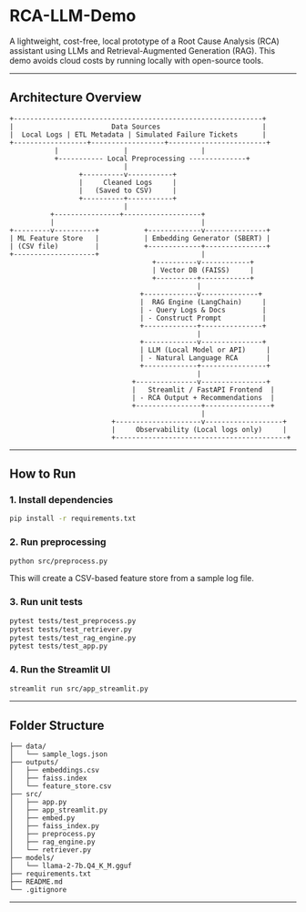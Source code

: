 # RCA-LLM-Demo

A lightweight, cost-free, local prototype of a Root Cause Analysis (RCA) assistant using LLMs and Retrieval-Augmented Generation (RAG). This demo avoids cloud costs by running locally with open-source tools.

---

## Architecture Overview

```ascii
+-------------------------------------------------------------+
|                        Data Sources                         |
|  Local Logs | ETL Metadata | Simulated Failure Tickets      |
+------------------+------------------+------------------------+
           |                |                  |
           +----------- Local Preprocessing --------------+
                            |
                 +----------v-----------+
                 |     Cleaned Logs     |
                 |   (Saved to CSV)     |
                 +----------+-----------+
                            |
          +----------------+-------------------+
          |                                    |
+---------v----------+           +-------------v---------------+
| ML Feature Store   |           | Embedding Generator (SBERT) |
| (CSV file)         |           +-------------+---------------+
+--------------------+                         |
                                   +----------v------------+
                                   | Vector DB (FAISS)     |
                                   +----------+------------+
                                              |
                                +-------------v--------------+
                                |  RAG Engine (LangChain)     |
                                | - Query Logs & Docs         |
                                | - Construct Prompt          |
                                +-------------+---------------+
                                              |
                                +-------------v---------------+
                                | LLM (Local Model or API)     |
                                | - Natural Language RCA       |
                                +-------------+----------------+
                                              |
                              +---------------v----------------+
                              |   Streamlit / FastAPI Frontend  |
                              | - RCA Output + Recommendations  |
                              +----------------+----------------+
                                               |
                         +---------------------v-------------------+
                         |     Observability (Local logs only)     |
                         +------------------------------------------+

```

---

## How to Run

### 1. Install dependencies

```bash
pip install -r requirements.txt
```

### 2. Run preprocessing

```bash
python src/preprocess.py
```

This will create a CSV-based feature store from a sample log file.

### 3. Run unit tests

```bash
pytest tests/test_preprocess.py
pytest tests/test_retriever.py
pytest tests/test_rag_engine.py
pytest tests/test_app.py
```


### 4. Run the Streamlit UI

```bash
streamlit run src/app_streamlit.py
```

---

## Folder Structure

```
├── data/
│   └── sample_logs.json
├── outputs/
│   ├── embeddings.csv
│   ├── faiss.index
│   └── feature_store.csv
├── src/
│   ├── app.py
│   ├── app_streamlit.py
│   ├── embed.py
│   ├── faiss_index.py
│   ├── preprocess.py
│   ├── rag_engine.py
│   └── retriever.py
├── models/
│   └── llama-2-7b.Q4_K_M.gguf
├── requirements.txt
├── README.md
└── .gitignore
```

---


